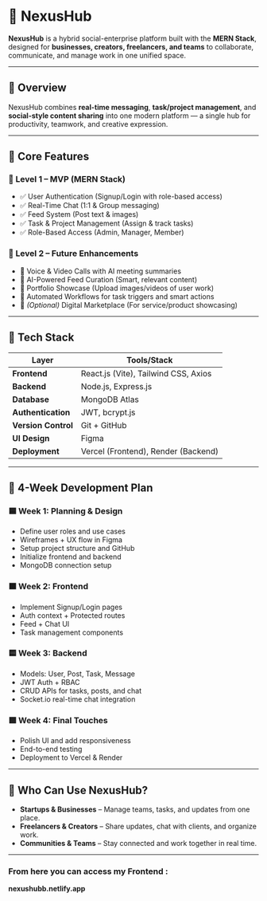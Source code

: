 # 🚀 NexusHub

**NexusHub** is a hybrid social-enterprise platform built with the **MERN Stack**, designed for **businesses, creators, freelancers, and teams** to collaborate, communicate, and manage work in one unified space.

---

## 📌 Overview

NexusHub combines **real-time messaging**, **task/project management**, and **social-style content sharing** into one modern platform — a single hub for productivity, teamwork, and creative expression.

---

## 🌟 Core Features

### 🔹 Level 1 – MVP (MERN Stack)

- ✅ User Authentication (Signup/Login with role-based access)
- ✅ Real-Time Chat (1:1 & Group messaging)
- ✅ Feed System (Post text & images)
- ✅ Task & Project Management (Assign & track tasks)
- ✅ Role-Based Access (Admin, Manager, Member)

### 🔹 Level 2 – Future Enhancements

- 🚀 Voice & Video Calls with AI meeting summaries  
- 🚀 AI-Powered Feed Curation (Smart, relevant content)  
- 🚀 Portfolio Showcase (Upload images/videos of user work)  
- 🚀 Automated Workflows for task triggers and smart actions  
- 🚀 *(Optional)* Digital Marketplace (For service/product showcasing)

---

## 🧪 Tech Stack

| Layer         | Tools/Stack                              |
|---------------|-------------------------------------------|
| **Frontend**  | React.js (Vite), Tailwind CSS, Axios      |
| **Backend**   | Node.js, Express.js                       |
| **Database**  | MongoDB Atlas                             |
| **Authentication** | JWT, bcrypt.js                     |
| **Version Control** | Git + GitHub                      |
| **UI Design** | Figma                                     |
| **Deployment**| Vercel (Frontend), Render (Backend)       |

---

## 📅 4-Week Development Plan

### 🟦 Week 1: Planning & Design
- Define user roles and use cases
- Wireframes + UX flow in Figma
- Setup project structure and GitHub
- Initialize frontend and backend
- MongoDB connection setup

### 🟧 Week 2: Frontend
- Implement Signup/Login pages
- Auth context + Protected routes
- Feed + Chat UI
- Task management components

### 🟨 Week 3: Backend
- Models: User, Post, Task, Message
- JWT Auth + RBAC
- CRUD APIs for tasks, posts, and chat
- Socket.io real-time chat integration

### 🟩 Week 4: Final Touches
- Polish UI and add responsiveness
- End-to-end testing
- Deployment to Vercel & Render

---

## 🙌 Who Can Use NexusHub?

- **Startups & Businesses** – Manage teams, tasks, and updates from one place.
- **Freelancers & Creators** – Share updates, chat with clients, and organize work.
- **Communities & Teams** – Stay connected and work together in real time.

---

### From here you can access my Frontend : ###
**nexushubb.netlify.app**